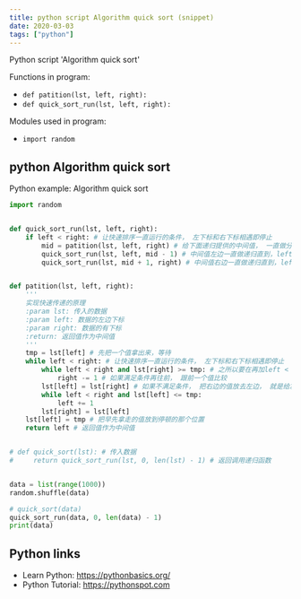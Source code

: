 ```yaml
---
title: python script Algorithm quick sort (snippet)
date: 2020-03-03
tags: ["python"]
---
```

Python script 'Algorithm quick sort'

Functions in program: 
* `def patition(lst, left, right):`
* `def quick_sort_run(lst, left, right):`

Modules used in program: 
* `import random`

## python Algorithm quick sort

Python example: Algorithm quick sort

```python
import random


def quick_sort_run(lst, left, right):
    if left < right: # 让快速排序一直运行的条件， 左下标和右下标相遇即停止
        mid = patition(lst, left, right) # 给下面递归提供的中间值， 一直做分割patition
        quick_sort_run(lst, left, mid - 1) # 中间值左边一直做递归直到，left = right
        quick_sort_run(lst, mid + 1, right) # 中间值右边一直做递归直到，left = right


def patition(lst, left, right):
    '''
    实现快速传递的原理
    :param lst: 传入的数据
    :param left: 数据的左边下标
    :param right: 数据的有下标
    :return: 返回值作为中间值
    '''
    tmp = lst[left] # 先把一个值拿出来，等待
    while left < right: # 让快速排序一直运行的条件， 左下标和右下标相遇即停止
        while left < right and lst[right] >= tmp: # 之所以要在再加left < right， 可能在一个while里面把R/L减到-1
            right -= 1 # 如果满足条件再往前， 跟前一个值比较
        lst[left] = lst[right] # 如果不满足条件， 把右边的值放去左边， 就是给左边的位置赋值
        while left < right and lst[left] <= tmp:
            left += 1
        lst[right] = lst[left]
    lst[left] = tmp # 把早先拿走的值放到停顿的那个位置
    return left # 返回值作为中间值


# def quick_sort(lst): # 传入数据
#     return quick_sort_run(lst, 0, len(lst) - 1) # 返回调用递归函数


data = list(range(1000))
random.shuffle(data)

# quick_sort(data)
quick_sort_run(data, 0, len(data) - 1)
print(data)


```

## Python links

- Learn Python: https://pythonbasics.org/
- Python Tutorial: https://pythonspot.com

